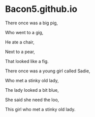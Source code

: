 # Bacon5.github.io
There once was a big pig,

 Who went to a gig,
 
 He ate a chair,
 
 Next to a pear,
 
 That looked like a fig.



There once was a young girl called Sadie,

Who met a stinky old lady,

The lady looked a bit blue,

She said she need the loo,

This girl who met a stinky old lady.

